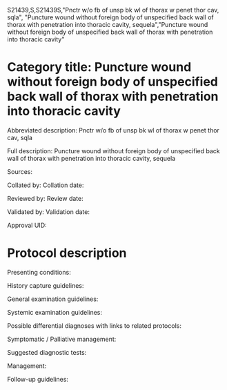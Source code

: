 S21439,S,S21439S,"Pnctr w/o fb of unsp bk wl of thorax w penet thor cav, sqla", "Puncture wound without foreign body of unspecified back wall of thorax with penetration into thoracic cavity, sequela","Puncture wound without foreign body of unspecified back wall of thorax with penetration into thoracic cavity"
# Category title: Puncture wound without foreign body of unspecified back wall of thorax with penetration into thoracic cavity

Abbreviated description: Pnctr w/o fb of unsp bk wl of thorax w penet thor cav, sqla

Full description: Puncture wound without foreign body of unspecified back wall of thorax with penetration into thoracic cavity, sequela

Sources:

Collated by:
Collation date:

Reviewed by:
Review date:

Validated by:
Validation date:

Approval UID:

# Protocol description

Presenting conditions:

History capture guidelines:

General examination guidelines:

Systemic examination guidelines:

Possible differential diagnoses with links to related protocols:

Symptomatic / Palliative management:

Suggested diagnostic tests:

Management:

Follow-up guidelines:
